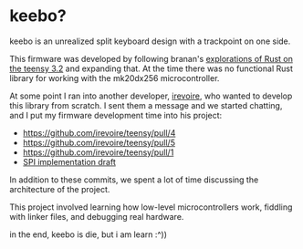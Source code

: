 # keebo?

keebo is an unrealized split keyboard design with a trackpoint on one side.

This firmware was developed by following branan's [explorations of Rust on the teensy 3.2](https://branan.github.io/teensy/2017/01/12/bootup.html) and expanding that. At the time there was no functional Rust library for working with the mk20dx256 microcontroller. 

At some point I ran into another developer, [irevoire](https://github.com/irevoire), who wanted to develop this library from scratch. I sent them a message and we started chatting, and I put my firmware development time into his project: 
- https://github.com/irevoire/teensy/pull/4
- https://github.com/irevoire/teensy/pull/5
- https://github.com/irevoire/teensy/pull/1
- [SPI implementation draft](https://github.com/irevoire/teensy/compare/master...dwbrite:teensy-k20dx256:wip/spi)

In addition to these commits, we spent a lot of time discussing the architecture of the project.

This project involved learning how low-level microcontrollers work, fiddling with linker files, and debugging real hardware.

in the end, keebo is die, but i am learn :^))
